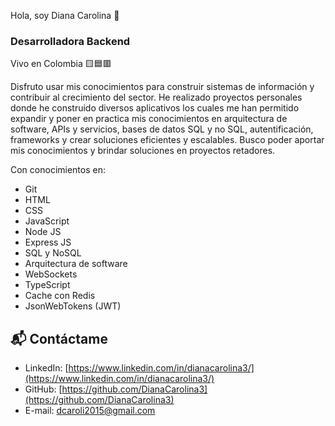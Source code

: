 Hola, soy Diana Carolina 👋

### Desarrolladora Backend

Vivo en Colombia 🟨🟦🟥

Disfruto usar mis conocimientos para construir sistemas de información y contribuir al crecimiento del sector. 
He realizado proyectos personales donde he construido diversos aplicativos los cuales me han permitido expandir y poner en practica mis conocimientos en arquitectura de software, APIs y servicios, bases de datos SQL y no SQL, autentificación, frameworks y crear soluciones eficientes y escalables.
Busco poder aportar mis conocimientos y brindar soluciones en proyectos retadores.

Con conocimientos en:
- Git
- HTML
- CSS
- JavaScript
- Node JS
- Express JS
- SQL y NoSQL
- Arquitectura de software
- WebSockets
- TypeScript
- Cache con Redis
- JsonWebTokens (JWT)

## 📬 Contáctame
- LinkedIn: [https://www.linkedin.com/in/dianacarolina3/](https://www.linkedin.com/in/dianacarolina3/)
- GitHub: [https://github.com/DianaCarolina3](https://github.com/DianaCarolina3)
- E-mail: dcaroli2015@gmail.com
